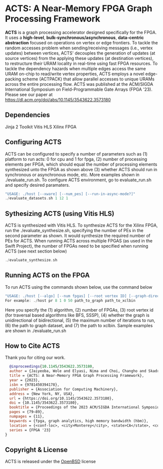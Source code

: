 # ACTS: A Near-Memory FPGA Graph Processing Framework

**ACTS** is a graph processing accelerator designed specifically for the FPGA. It uses a **high-level**, **bulk-synchronous/asynchronous**, **data-centric abstraction** focused on operations on vertex or edge frontiers. To tackle the random accesses problem when sending/receiving messages (i.e., vertex updates) between vertices, ACTS' decouples the generation of updates (at source vertices) from the applying these updates (at destination vertices), to restructure their URAM locality in real-time using fast FPGA resources. To tackle the dependency hazards when multiple edges access the same URAM on-chip to read/write vertex properties, ACTS employs a novel edge-packing scheme (ACTPACK) that allow parallel accesses to unique URAMs across the entire processing flow. ACTS was published at the ACM/SIGDA International Symposium on Field-Programmable Gate Arrays (FPGA '23). Please see our paper at https://dl.acm.org/doi/abs/10.1145/3543622.3573180 

## Dependencies
Jinja 2 Toolkit
Vitis HLS
Xilinx FPGA

## Configuring ACTS
ACTS can be configured to specify a number of parameters such as (1) platform to run acts: 0 for cpu and 1 for fpga, (2) number of processing elements per FPGA, which should equal the number of processing elements synthesized unto the FPGA as shown above (3) whether ACTS should run in synchronous or asynchronous mode, etc. More examples shown in ./evaluate_run.sh. To configure ACTS environment, go to evaluate_run.sh and specify desired paramaters. 

```cpp
"USAGE: ./host [--xware] [--num_pes] [--run-in-async-mode?]"
./evaluate_datasets.sh 1 12 1
```	

## Sythesizing ACTS (using Vitis HLS)
ACTS is synthesized with Vitis HLS. To synthesize ACTS for the Xilinx FPGA, run the ./evaluate_synthesize.sh, specifying the number of PEs in the second parameter as shown. It would synthesize the required number of PEs for ACTS. When running ACTS across multiple FPGAS (as used in the Swift Project), the number of FPGAs need to be specified when running ACTS (see next section below)

```cpp
./evaluate_synthesize.sh
```

## Running ACTS on the FPGA 
To run ACTS using the commands shown below, use the command below

```cpp
"USAGE: ./host [--algo] [--num fpgas] [--root vertex ID] [--graph-direction] [--number-of-iterations] [--path-to-graph] [--path-to-XCLBIN] "
For example: ./host pr 8 1 0 50 path_to_graph path_to_xclbin
```

Here you specify the (1) algorithm, (2) number of FPGAs, (3) root vertex id (for traversal based algorithms like BFS, SSSP), (4) whether the graph is unidirectional of bidirectional, (5) the maximum number of iterations to run, (6) the path to graph dataset, and (7) the path to xclbin. Sample examples are shown in ./evaluate_run.sh

## How to Cite ACTS
Thank you for citing our work.

```bibtex
  @inproceedings{10.1145/3543622.3573180,
  author = {Jaiyeoba, Wole and Elyasi, Nima and Choi, Changho and Skadron, Kevin},
  title = {ACTS: A Near-Memory FPGA Graph Processing Framework},
  year = {2023},
  isbn = {9781450394178},
  publisher = {Association for Computing Machinery},
  address = {New York, NY, USA},
  url = {https://doi.org/10.1145/3543622.3573180},
  doi = {10.1145/3543622.3573180},
  booktitle = {Proceedings of the 2023 ACM/SIGDA International Symposium on Field Programmable Gate Arrays},
  pages = {79–89},
  numpages = {11},
  keywords = {fpga, graph analytics, high memory bandwidth (hbm)},
  location = {<conf-loc>, <city>Monterey</city>, <state>CA</state>, <country>USA</country>, </conf-loc>},
  series = {FPGA '23}
}
```

## Copyright & License
ACTS is released under the [OpenBSD](https://github.com/Wole308/acts-project/blob/main/LICENSE) license

